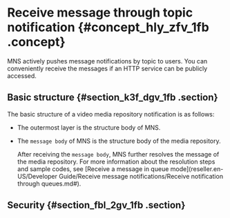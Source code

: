 # Receive message through topic notification {#concept_hly_zfv_1fb .concept}

MNS actively pushes message notifications by topic to users. You can conveniently receive the messages if an HTTP service can be publicly accessed.

## Basic structure {#section_k3f_dgv_1fb .section}

The basic structure of a video media repository notification is as follows:

-   The outermost layer is the structure body of MNS.

-   The `message body` of MNS is the structure body of the media repository.

    After receiving the `message body`, MNS further resolves the message of the media repository. For more information about the resolution steps and sample codes, see [Receive a message in queue mode](reseller.en-US/Developer Guide/Receive message notifications/Receive notification through queues.md#).


## Security {#section_fbl_2gv_1fb .section}

